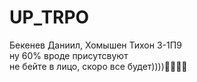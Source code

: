 # UP_TRPO
Бекенев Даниил, Хомышен Тихон 3-1П9\
ну 60% вроде присутсвуют\
не бейте в лицо, скоро все будет))))👾👾👾👾
